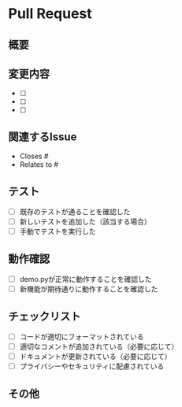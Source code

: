 # Pull Request

## 概要
<!-- このPRで何を変更したかを簡潔に説明してください -->

## 変更内容
<!-- 具体的な変更内容をチェックリスト形式で記載してください -->
- [ ] 
- [ ] 
- [ ] 

## 関連するIssue
<!-- 関連するIssue番号があれば記載してください -->
- Closes #
- Relates to #

## テスト
<!-- テストに関する情報を記載してください -->
- [ ] 既存のテストが通ることを確認した
- [ ] 新しいテストを追加した（該当する場合）
- [ ] 手動でテストを実行した

## 動作確認
<!-- 動作確認した環境や方法を記載してください -->
- [ ] demo.pyが正常に動作することを確認した
- [ ] 新機能が期待通りに動作することを確認した

## チェックリスト
- [ ] コードが適切にフォーマットされている
- [ ] 適切なコメントが追加されている（必要に応じて）
- [ ] ドキュメントが更新されている（必要に応じて）
- [ ] プライバシーやセキュリティに配慮されている

## その他
<!-- その他の情報があれば記載してください -->